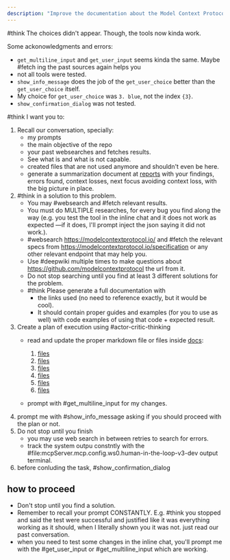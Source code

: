 ```yaml
---
description: "Improve the documentation about the Model Context Protocol (MCP) to ensure clarity and usability for developers."
---
```


#think The choices didn't appear. Though, the tools now kinda work.

Some ackonowledgments and errors:

- `get_multiline_input` and `get_user_input` seems kinda the same. Maybe #fetch ing the past sources again helps you
- not all tools were tested.
- `show_info_message` does the job of the `get_user_choice` better than the `get_user_choice` itself.
- My choice for `get_user_choice` was `3. blue`, not the index `{3}`.
- `show_confirmation_dialog` was not tested.

#think I want you to:

1. Recall our conversation, specially:
   - my prompts
   - the main objective of the repo
   - your past websearches and fetches results.
   - See what is and what is not capable.
   - created files that are not used anymore and shouldn't even be here.
   - generate a summarization document at [reports](../../docs/reference/reports/) with your findings, errors found, context losses, next focus avoiding context loss, with the big picture in place.
2. #think in a solution to this problem.
   - You may #websearch and #fetch relevant results.
   - You must do MULTIPLE researches, for every bug you find along the way (e.g. you test the tool in the inline chat and it does not work as expected —if it does, I'll prompt inject the json saying it did not work.).
   - #websearch <https://modelcontextprotocol.io/> and #fetch the relevant specs from <https://modelcontextprotocol.io/specification> or any other relevant endpoint that may help you.
   - Use #deepwiki multiple times to make questions about <https://github.com/modelcontextprotocol> the url from it.
   - Do not stop searching until you find at least 3 different solutions for the problem.
   - #think Please generate a full documentation with
     - the links used (no need to reference exactly, but it would be cool).
     - It should contain proper guides and examples (for you to use as well) with code examples of using that code + expected result.
3. Create a plan of execution using #actor-critic-thinking
   - read and update the proper markdown file or files inside [docs](../../docs/):

      1. [files](../../docs/CONTEXT.md)
      1. [files](../../docs/MIGRATION_GUIDE.md)
      1. [files](../../docs/MIGRATION_STRATEGY.md)
      1. [files](../../docs/PRODUCTION_EXAMPLES.md)
      1. [files](../../docs/README.md)
      1. [files](../../docs/V2_COMPLETION_SUMMARY.md)  
   - prompt with #get_multiline_input for my changes.
4. prompt me with #show_info_message asking if you should proceed with the plan or not.
5. Do not stop until you finish
   - you may use web search in between retries to search for errors.
   - track the system outpu constntly with the #file:mcpServer.mcp.config.ws0.human-in-the-loop-v3-dev output terminal.
6. before conluding the task, #show_confirmation_dialog

## how to proceed

- Don't stop until you find a solution.
- Remember to recall your prompt CONSTANTLY. E.g. #think you stopped and said the test were successful and justified like it was everything working as it should, when I literally shown you it was not. just read our past conversation.
- when you need to test some changes in the inline chat, you'll prompt me with the #get_user_input or #get_multiline_input which are working.
